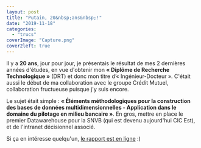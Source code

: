 ```yaml
---
layout: post
title: "Putain, 20&nbsp;ans&nbsp;!"
date: "2019-11-18"
categories: 
  - "trucs"
coverImage: "Capture.png"
cover2left: true
---
```


Il y a **20 ans**, jour pour jour, je présentais le résultat de mes 2 dernières années d'études, en vue d'obtenir mon **« Diplôme de Recherche Technologique »** (DRT) et donc mon titre d’« Ingénieur-Docteur ». C'était aussi le début de ma collaboration avec le groupe Crédit Mutuel, collaboration fructueuse puisque j'y suis encore.

Le sujet était simple : **« Éléments méthodologiques pour la construction des bases de données multidimensionnelles - Application dans le domaine du pilotage en milieu bancaire »**. En gros, mettre en place le premier Datawarehouse pour la SNVB (qui est devenu aujourd'hui CIC Est), et de l'intranet décisionnel associé.

Si ça en intéresse quelqu'un, [le rapport est en ligne](http://musee.6x8.org/rapport.html) :)
